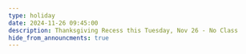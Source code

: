 ```yaml
---
type: holiday
date: 2024-11-26 09:45:00
description: Thanksgiving Recess this Tuesday, Nov 26 - No Class
hide_from_announcments: true
---
```


